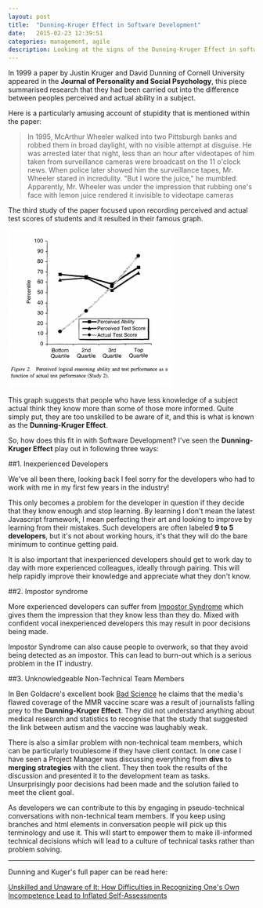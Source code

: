 ```yaml
---
layout: post
title:  "Dunning-Kruger Effect in Software Development"
date:   2015-02-23 12:39:51
categories: management, agile
description: Looking at the signs of the Dunning-Kruger Effect in software development teams 
---
```

In 1999 a paper by Justin Kruger and David Dunning of Cornell University appeared in the **Journal of Personality and Social Psychology**, this piece summarised research that they had been carried out into the difference between peoples perceived and actual ability in a subject.

Here is a particularly amusing account of stupidity that is mentioned within the paper:

> In 1995, McArthur Wheeler walked into two Pittsburgh banks
and robbed them in broad daylight, with no visible attempt at
disguise. He was arrested later that night, less than an hour after
videotapes of him taken from surveillance cameras were broadcast
on the 11 o'clock news. When police later showed him the surveillance
tapes, Mr. Wheeler stared in incredulity. "But I wore the
juice," he mumbled. Apparently, Mr. Wheeler was under the
impression that rubbing one's face with lemon juice rendered it
invisible to videotape cameras

The third study of the paper focused upon recording perceived and actual test scores of students and it resulted in their famous graph.  

![Dunning-Kruger Graph](/images/dunning-kruger.png)

This graph suggests that people who have less knowledge of a subject actual think they know more than some of those more informed. Quite simply put, they are too unskilled to be aware of it, and this is what is known as the **Dunning-Kruger Effect**.

So, how does this fit in with Software Development?  I've seen the **Dunning-Kruger Effect** play out in following three ways:  

##1. Inexperienced Developers

We've all been there, looking back I feel sorry for the developers who had to work with me in my first few years in the industry!

This only becomes a problem for the developer in question if they decide that they know enough and stop learning.  By learning I don't mean the latest Javascript framework, I mean perfecting their art and looking to improve by learning from their mistakes.  Such developers are often labeled **9 to 5 developers**, but it's not about working hours, it's that they will do the bare minimum to continue getting paid.

It is also important that inexperienced developers should get to work day to day with more experienced colleagues, ideally through pairing.  This will help rapidly improve their knowledge and appreciate what they don't know.  

##2. Impostor syndrome

More experienced developers can suffer from [Impostor Syndrome](http://en.wikipedia.org/wiki/Impostor_syndrome) which gives them the impression that they know less than they do. Mixed with confident vocal inexperienced developers this may result in poor decisions being made.

Impostor Syndrome can also cause people to overwork, so that they avoid being detected as an impostor.  This can lead to burn-out which is a serious problem in the IT industry. 

##3. Unknowledgeable Non-Technical Team Members

In Ben Goldacre's excellent book [Bad Science](http://en.wikipedia.org/wiki/Bad_Science_%28book%29) he claims that the media's flawed coverage of the MMR vaccine scare was a result of journalists falling prey to the **Dunning-Kruger Effect**. They did not understand anything about medical research and statistics to recognise that the study that suggested the link between autism and the vaccine was laughably weak.

There is also a similar problem with non-technical team members, which can be particularly troublesome if they have client contact.  In one case I have seen a Project Manager was discussing everything from **divs** to **merging strategies** with the client. They then took the results of the discussion and presented it to the development team as tasks.  Unsurprisingly poor decisions had been made and the solution failed to meet the client goal.

As developers we can contribute to this by engaging in pseudo-technical conversations with non-technical team members.  If you keep using branches and html elements in conversation people will pick up this terminology and use it.  This will start to empower them to make ill-informed technical decisions which will lead to a culture of technical tasks rather than problem solving.

---
Dunning and Kuger's full paper can be read here: 

[Unskilled and Unaware of It: How Difficulties in Recognizing One's Own
Incompetence Lead to Inflated Self-Assessments](http://www.jerwood-no.org.uk/pdf/Dunning%20Kruger.pdf)
